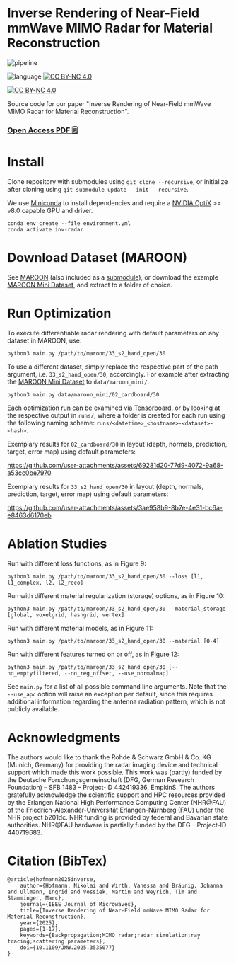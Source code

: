 # Inverse Rendering of Near-Field mmWave MIMO Radar for Material Reconstruction

![pipeline](data/pipeline.png)

![language](https://img.shields.io/badge/language-Python-brown)
[![CC BY-NC 4.0][cc-by-nc-shield]][cc-by-nc]

[![CC BY-NC 4.0][cc-by-nc-image]][cc-by-nc]

[cc-by-nc]: https://creativecommons.org/licenses/by-nc/4.0/
[cc-by-nc-image]: https://licensebuttons.net/l/by-nc/4.0/88x31.png
[cc-by-nc-shield]: https://img.shields.io/badge/License-CC%20BY--NC%204.0-lightgrey.svg

Source code for our paper "Inverse Rendering of Near-Field mmWave MIMO Radar for Material Reconstruction".

### [Open Access PDF 🗒️](https://doi.org/10.1109/JMW.2025.3535077)

# Install

Clone repository with submodules using `git clone --recursive`, or initialize after cloning using `git submodule update --init --recursive`.

We use [Miniconda](https://docs.anaconda.com/miniconda/) to install dependencies and require a [NVIDIA OptiX](https://developer.nvidia.com/rtx/ray-tracing/optix) >= v8.0 capable GPU and driver.

    conda env create --file environment.yml
    conda activate inv-radar

# Download Dataset (MAROON)

See [MAROON](https://github.com/vwirth/maroon) (also included as a [submodule](submodules/maroon/README.md)), or download the example [MAROON Mini Dataset](https://faubox.rrze.uni-erlangen.de/getlink/fi43P9pBvMVCGz5xJSfRRM/maroon_mini.zip), and extract to a folder of choice.

# Run Optimization

To execute differentiable radar rendering with default parameters on any dataset in MAROON, use:

    python3 main.py /path/to/maroon/33_s2_hand_open/30

 To use a different dataset, simply replace the respective part of the path argument, i.e. `33_s2_hand_open/30`, accordingly. For example after extracting the [MAROON Mini Dataset](https://faubox.rrze.uni-erlangen.de/getlink/fi43P9pBvMVCGz5xJSfRRM/maroon_mini.zip) to `data/maroon_mini/`:

    python3 main.py data/maroon_mini/02_cardboard/30

Each optimization run can be examined via [Tensorboard](https://www.tensorflow.org/tensorboard), or by looking at the respective output in `runs/`, where a folder is created for each run using the following naming scheme: `runs/<datetime>_<hostname>-<dataset>-<hash>`.

Exemplary results for `02_cardboard/30` in layout (depth, normals, prediction, target, error map) using default parameters:

https://github.com/user-attachments/assets/69281d20-77d9-4072-9a68-a53cc0be7970

Exemplary results for `33_s2_hand_open/30` in layout (depth, normals, prediction, target, error map) using default parameters:

https://github.com/user-attachments/assets/3ae958b9-8b7e-4e31-bc6a-e8463d6170eb

# Ablation Studies

Run with different loss functions, as in Figure 9:

    python3 main.py /path/to/maroon/33_s2_hand_open/30 --loss [l1, l1_complex, l2, l2_reco]

Run with different material regularization (storage) options, as in Figure 10:

    python3 main.py /path/to/maroon/33_s2_hand_open/30 --material_storage [global, voxelgrid, hashgrid, vertex]

Run with different material models, as in Figure 11:

    python3 main.py /path/to/maroon/33_s2_hand_open/30 --material [0-4]

Run with different features turned on or off, as in Figure 12:

    python3 main.py /path/to/maroon/33_s2_hand_open/30 [--no_emptyfiltered, --no_reg_offset, --use_normalmap]

See `main.py` for a list of all possible command line arguments.
Note that the `--use_apc` option will raise an exception per default, since this requires additional information regarding the antenna radiation pattern, which is not publicly available.

# Acknowledgments

The authors would like to thank the Rohde & Schwarz GmbH & Co. KG (Munich, Germany) for providing the radar imaging device and technical support which made this work possible.
This work was (partly) funded by the Deutsche Forschungsgemeinschaft (DFG, German Research Foundation) – SFB 1483 – Project-ID 442419336, EmpkinS.
The authors gratefully acknowledge the scientific support and HPC resources provided by the Erlangen National High Performance Computing Center (NHR@FAU) of the Friedrich-Alexander-Universität Erlangen-Nürnberg (FAU) under the NHR project b201dc. NHR funding is provided by federal and Bavarian state authorities. NHR@FAU hardware is partially funded by the DFG – Project-ID 440719683.

# Citation (BibTex)

    @article{hofmann2025inverse,
        author={Hofmann, Nikolai and Wirth, Vanessa and Bräunig, Johanna and Ullmann, Ingrid and Vossiek, Martin and Weyrich, Tim and Stamminger, Marc},
        journal={IEEE Journal of Microwaves}, 
        title={Inverse Rendering of Near-Field mmWave MIMO Radar for Material Reconstruction}, 
        year={2025},
        pages={1-17},
        keywords={Backpropagation;MIMO radar;radar simulation;ray tracing;scattering parameters},
        doi={10.1109/JMW.2025.3535077}
    }

